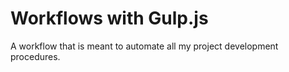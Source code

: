 # Workflows with Gulp.js

A workflow that is meant to automate all my project development procedures.

